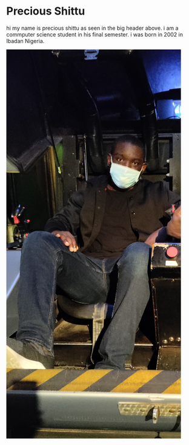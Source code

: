 # Precious Shittu
hi my name is precious shittu as seen in the big header above. i am a commputer science student in his final semester. i was born in 2002 in Ibadan Nigeria.

![this is me](pic.jpg)